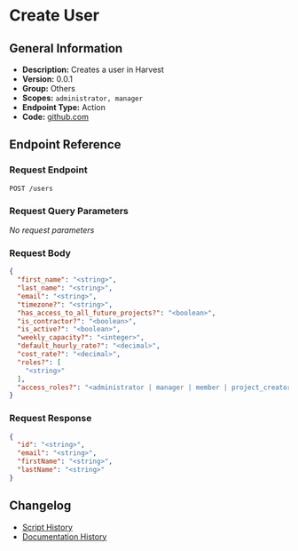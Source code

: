 # Create User

## General Information

- **Description:** Creates a user in Harvest
- **Version:** 0.0.1
- **Group:** Others
- **Scopes:** `administrator, manager`
- **Endpoint Type:** Action
- **Code:** [github.com](https://github.com/NangoHQ/integration-templates/tree/main/integrations/harvest/actions/create-user.ts)


## Endpoint Reference

### Request Endpoint

`POST /users`

### Request Query Parameters

_No request parameters_

### Request Body

```json
{
  "first_name": "<string>",
  "last_name": "<string>",
  "email": "<string>",
  "timezone?": "<string>",
  "has_access_to_all_future_projects?": "<boolean>",
  "is_contractor?": "<boolean>",
  "is_active?": "<boolean>",
  "weekly_capacity?": "<integer>",
  "default_hourly_rate?": "<decimal>",
  "cost_rate?": "<decimal>",
  "roles?": [
    "<string>"
  ],
  "access_roles?": "<administrator | manager | member | project_creator | billable_rates_manager | managed_projects_invoice_drafter | managed_projects_invoice_manager | client_and_task_manager | time_and_expenses_manager | estimates_manager>"
}
```

### Request Response

```json
{
  "id": "<string>",
  "email": "<string>",
  "firstName": "<string>",
  "lastName": "<string>"
}
```

## Changelog

- [Script History](https://github.com/NangoHQ/integration-templates/commits/main/integrations/harvest/actions/create-user.ts)
- [Documentation History](https://github.com/NangoHQ/integration-templates/commits/main/integrations/harvest/actions/create-user.md)

<!-- END  GENERATED CONTENT -->

